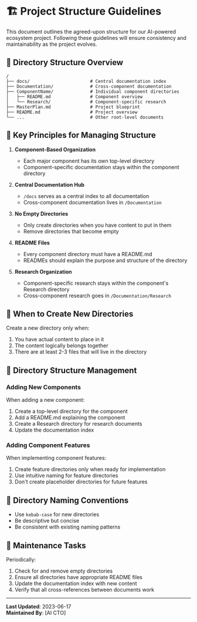 # 🏗️ Project Structure Guidelines

This document outlines the agreed-upon structure for our AI-powered ecosystem project. Following these guidelines will ensure consistency and maintainability as the project evolves.

## 📂 Directory Structure Overview

```
/
├── docs/                       # Central documentation index
├── Documentation/              # Cross-component documentation 
├── ComponentName/              # Individual component directories
│   ├── README.md               # Component overview
│   └── Research/               # Component-specific research
├── MasterPlan.md               # Project blueprint
├── README.md                   # Project overview
└── ...                         # Other root-level documents
```

## 🚦 Key Principles for Managing Structure

1. **Component-Based Organization**
   - Each major component has its own top-level directory
   - Component-specific documentation stays within the component directory

2. **Central Documentation Hub**
   - `/docs` serves as a central index to all documentation
   - Cross-component documentation lives in `/Documentation`

3. **No Empty Directories**
   - Only create directories when you have content to put in them
   - Remove directories that become empty

4. **README Files**
   - Every component directory must have a README.md
   - READMEs should explain the purpose and structure of the directory

5. **Research Organization**
   - Component-specific research stays within the component's Research directory
   - Cross-component research goes in `/Documentation/Research`

## 🧭 When to Create New Directories

Create a new directory only when:
1. You have actual content to place in it
2. The content logically belongs together
3. There are at least 2-3 files that will live in the directory

## 🔄 Directory Structure Management

### Adding New Components

When adding a new component:
1. Create a top-level directory for the component
2. Add a README.md explaining the component
3. Create a Research directory for research documents
4. Update the documentation index

### Adding Component Features

When implementing component features:
1. Create feature directories only when ready for implementation
2. Use intuitive naming for feature directories
3. Don't create placeholder directories for future features

## 📌 Directory Naming Conventions

- Use `kebab-case` for new directories
- Be descriptive but concise
- Be consistent with existing naming patterns

## 🔧 Maintenance Tasks

Periodically:
1. Check for and remove empty directories
2. Ensure all directories have appropriate README files
3. Update the documentation index with new content
4. Verify that all cross-references between documents work

---

**Last Updated**: 2023-06-17  
**Maintained By**: [AI CTO] 